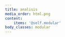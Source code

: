 ```yaml
---
title: analisis
media_order: html.png
content:
    items: '@self.modular'
body_classes: modular
---
```


